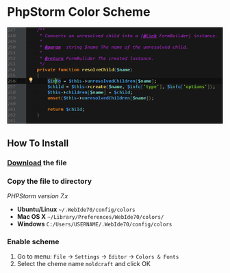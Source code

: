 PhpStorm Color Scheme
===

![Screenshot](screenshot.png)

## How To Install

### [Download](moldcraft.icls) the file

### Copy the file to directory

_PHPStorm version 7.x_

* __Ubuntu/Linux__ `~/.WebIde70/config/colors`
* __Mac OS X__ `~/Library/Preferences/WebIde70/colors/`
* __Windows__ `C:/Users/USERNAME/.WebIde70/config/colors`

### Enable scheme

1. Go to menu: `File` -> `Settings` -> `Editor` -> `Colors & Fonts`
2. Select the cheme name `moldcraft` and click OK
